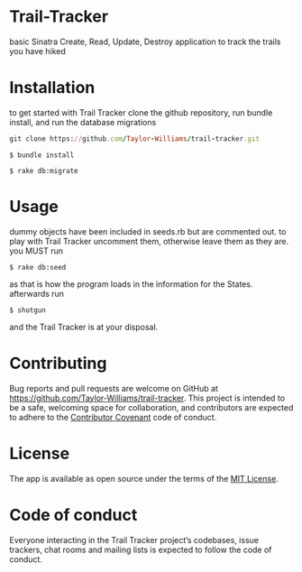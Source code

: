 # Trail-Tracker
basic Sinatra Create, Read, Update, Destroy application to track the trails you have hiked
# Installation
to get started with Trail Tracker clone the github repository, run bundle install, and run the database migrations
```ruby
git clone https://github.com/Taylor-Williams/trail-tracker.git
```
    $ bundle install

    $ rake db:migrate

# Usage
dummy objects have been included in seeds.rb but are commented out. to play with Trail Tracker uncomment them, otherwise leave them as they are.
you MUST run

    $ rake db:seed

as that is how the program loads in the information for the States.
afterwards run

    $ shotgun

and the Trail Tracker is at your disposal.
# Contributing
Bug reports and pull requests are welcome on GitHub at https://github.com/Taylor-Williams/trail-tracker. This project is intended to be a safe, welcoming space for collaboration, and contributors are expected to adhere to the [Contributor Covenant](http://contributor-covenant.org) code of conduct.
# License
The app is available as open source under the terms of the [MIT License](https://opensource.org/licenses/MIT).
# Code of conduct
Everyone interacting in the Trail Tracker project’s codebases, issue trackers, chat rooms and mailing lists is expected to follow the code of conduct.
